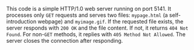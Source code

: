 This code is a simple HTTP/1.0 web server running on port 5141. It processes only `GET` requests and serves two files: `mypage.html` (a self-introduction webpage) and `myimage.gif`. If the requested file exists, the server responds with `200 OK` and the file content. If not, it returns `404 Not Found`. For non-`GET` methods, it replies with `405 Method Not Allowed`. The server closes the connection after responding.

